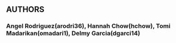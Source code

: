 ## AUTHORS
### Angel Rodriguez(arodri36), Hannah Chow(hchow), Tomi Madarikan(omadari1), Delmy Garcia(dgarci14)
